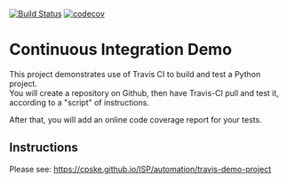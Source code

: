[![Build Status](https://travis-ci.com/BellBoyZz/demo-pyci.svg?branch=master)](https://travis-ci.com/BellBoyZz/demo-pyci)
[![codecov](https://codecov.io/gh/BellBoyZz/demo-pyci/branch/master/graph/badge.svg?token=MH6W96B1YA)](undefined)

Continuous Integration Demo
============================

This project demonstrates use of Travis CI to build and test a Python project.  
You will create a repository on Github, then have Travis-CI pull and test it,
according to a "script" of instructions.

After that, you will add an online code coverage report for your tests.

## Instructions

Please see: https://cpske.github.io/ISP/automation/travis-demo-project

